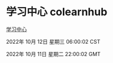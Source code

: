 # 学习中心 colearnhub
[学习中心](http://27.19.33.125:56308/colearnhub/)

2022年 10月 12日 星期三 06:00:02 CST

2022年 10月 11日 星期二 22:00:02 GMT
